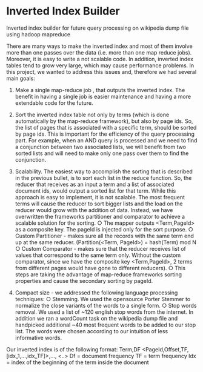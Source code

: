 # Inverted Index Builder
Inverted index builder for future query processing on wikipedia dump file using hadoop mapreduce

There are many ways to make the inverted index and most of them involve more
than one passes over the data (i.e. more than one map reduce jobs). Moreover, it is
easy to write a not scalable code. In addition, inverted index tables tend to grow very
large, which may cause performance problems. In this project, we wanted to address
this issues and, therefore we had several main goals:

1. Make a single map-reduce job , that outputs the inverted index. The benefit in
having a single job is easier maintenance and having a more extendable code for
the future.

2. Sort the inverted index table not only by terms (which is done automatically by
the map-reduce framework), but also by page ids. So, the list of pages that is
associated with a specific term, should be sorted by page ids. This is important
for the efficiency of the query processing part. For example, when an AND query
is processed and we need to find a conjunction between two associated lists, we
will benefit from two sorted lists and will need to make only one pass over them
to find the conjunction.

3. Scalability. The easiest way to accomplish the sorting that is described in the
previous bullet, is to sort each list in the reduce function. So, the reducer that
receives as an input a term and a list of associated document ids, would output a
sorted list for that term. While this approach is easy to implement, it is not
scalable. The most frequent terms will cause the reducer to sort bigger lists and
the load on the reducer would grow with the addition of data. Instead, we have
overwritten the frameworks partitioner and comparator to achieve a scalable
solution for the sorting.
  ○ The mapper outputs <Term,PageId> as a composite key. The pageId is
    injected only for the sort purpose.
  ○ Custom Partitioner - makes sure all the records with the same term end up
    at the same reducer. (Partition(<Term, PageId>) = hash(Term) mod N
  ○ Custom Comparator - makes sure that the reducer receives list of values
    that correspond to the same term only. Without the custom comparator,
    since we have the composite key <Term,PageId>, 2 terms from
    different pages would have gone to different reducers).
  ○ This steps are taking the advantage of map-reduce frameworks sorting
    properties and cause the secondary sorting by pageId.

4. Compact size - we addressed the following language processing techniques:
  ○ Stemming. We used the opensource Porter Stemmer to normalize the
    close variants of the words to a single form.
  ○ Stop words removal. We used a list of ~120 english stop words from the
    internet. In addition we ran a wordCount task on the wikipedia dump file
    and handpicked additional ~40 most frequent words to be added to our
    stop list. The words were chosen according to our intuition of less
    informative words.
    
Our inverted index is of the following format:
Term,DF <PageId,Offset,TF,[idx_1,...,idx_TF]>,..., <..>
Df = document frequency
TF = term frequency
Idx = index of the beginning of the term inside the document

